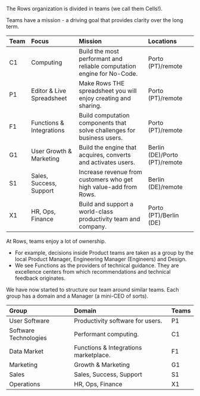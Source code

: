 
The Rows organization is divided in teams (we call them Cells!).

Teams have a mission - a driving goal that provides clarity over the long term. 

| Team  | Focus                     | Mission                                                                | Locations                     |
|:------|:--------------------------|:-----------------------------------------------------------------------|:------------------------------|
| C1    | Computing                 | Build the most performant and reliable computation engine for No-Code. | Porto (PT)/remote             |
| P1    | Editor & Live Spreadsheet | Make Rows THE spreadsheet you will enjoy creating and sharing.         | Porto (PT)/remote             |
| F1    | Functions & Integrations  | Build computation components that solve challenges for business users. | Porto (PT)/remote             |
| G1    | User Growth & Marketing   | Build the engine that acquires, converts and activates users.          | Berlin (DE)/Porto (PT)/remote |
| S1    | Sales, Success, Support   | Increase revenue from customers who get high value-add from Rows.      | Berlin (DE)/remote            |
| X1    | HR, Ops, Finance          | Build and support a world-class productivity team and company.         | Porto (PT)/Berlin (DE)        |

At Rows, teams enjoy a lot of ownership.
- For example, decisions inside Product teams are taken as a group by the local Product Manager, Engineering Manager (Engineers) and Design.
- We see Functions as the providers of technical guidance. They are excellence centers from which recommendations and technical feedback originates.

We have now started to structure our team around similar teams. Each group has a domain and a Manager (a mini-CEO of sorts).

| Group                 | Domain                                | Teams      | 
|:----------------------|:--------------------------------------|:-----------| 
| User Software         | Productivity software for users.      | P1         | 
| Software Technologies | Performant computing.                 | C1         | 
| Data Market           | Functions & Integrations marketplace. | F1         | 
| Marketing             | Growth & Marketing                    | G1         | 
| Sales                 | Sales, Success, Support               | S1         | 
| Operations            | HR, Ops, Finance                      | X1         | 
